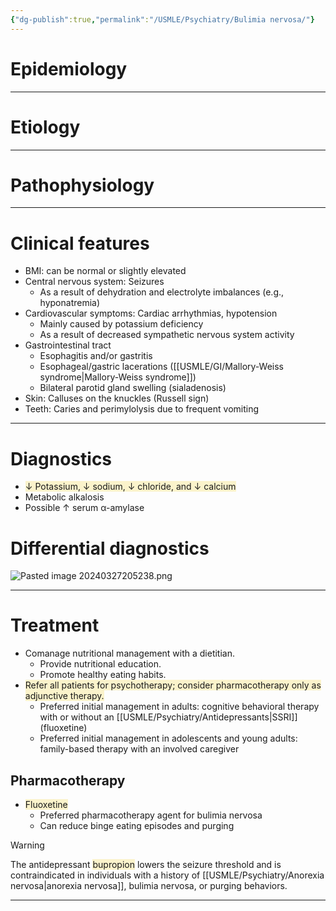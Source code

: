 ```yaml
---
{"dg-publish":true,"permalink":"/USMLE/Psychiatry/Bulimia nervosa/"}
---
```


# Epidemiology


---
# Etiology


---
# Pathophysiology


---
# Clinical features
- BMI: can be normal or slightly elevated
- Central nervous system: Seizures
	- As a result of dehydration and electrolyte imbalances (e.g., hyponatremia)
- Cardiovascular symptoms: Cardiac arrhythmias, hypotension
	- Mainly caused by potassium deficiency
	- As a result of decreased sympathetic nervous system activity
- Gastrointestinal tract 	
	- Esophagitis and/or gastritis
	- Esophageal/gastric lacerations ([[USMLE/GI/Mallory-Weiss syndrome\|Mallory-Weiss syndrome]])
	- Bilateral parotid gland swelling (sialadenosis)
- Skin: Calluses on the knuckles (Russell sign)
- Teeth: Caries and perimylolysis due to frequent vomiting

---
# Diagnostics
- <span style="background:rgba(240, 200, 0, 0.2)">↓ Potassium, ↓ sodium, ↓ chloride, and ↓ calcium</span>
- Metabolic alkalosis 
- Possible ↑ serum α-amylase 
# Differential diagnostics
![Pasted image 20240327205238.png](/img/user/appendix/Pasted%20image%2020240327205238.png)

---
# Treatment
- Comanage nutritional management with a dietitian.
	- Provide nutritional education.
	- Promote healthy eating habits.
- <span style="background:rgba(240, 200, 0, 0.2)">Refer all patients for psychotherapy; consider pharmacotherapy only as adjunctive therapy.</span>
	- Preferred initial management in adults: cognitive behavioral therapy with or without an [[USMLE/Psychiatry/Antidepressants\|SSRI]] (fluoxetine)
	- Preferred initial management in adolescents and young adults: family-based therapy with an involved caregiver
## Pharmacotherapy
- <span style="background:rgba(240, 200, 0, 0.2)">Fluoxetine</span>
	- Preferred pharmacotherapy agent for bulimia nervosa
	- Can reduce binge eating episodes and purging

>[!warning] 
>The antidepressant <span style="background:rgba(240, 200, 0, 0.2)">bupropion</span> lowers the seizure threshold and is contraindicated in individuals with a history of [[USMLE/Psychiatry/Anorexia nervosa\|anorexia nervosa]], bulimia nervosa, or purging behaviors.

---
